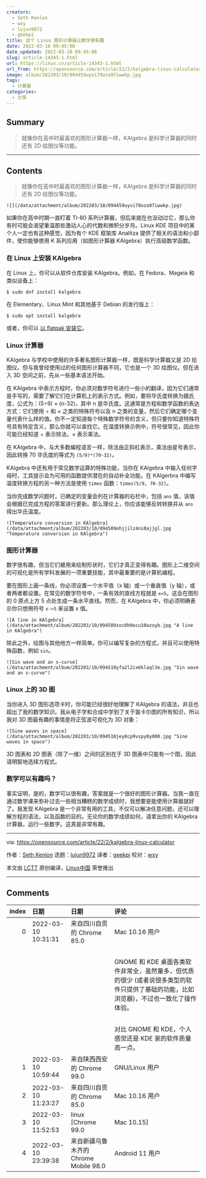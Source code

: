 ```yaml
---
creators:
  - Seth Kenlon
  - wxy
  - lujun9972
  - geekpi
title: 这个 Linux 图形计算器让数学很有趣
date: 2022-03-10 09:45:08
date_updated: 2022-03-10 09:45:08
slug: article-14343-1.html
url: https://linux.cn/article-14343-1.html
url_from: https://opensource.com/article/22/2/kalgebra-linux-calculator
image: album/202203/10/094459uyvi79oza97iwwkp.jpg
tags:
  - 计算器
categories:
  - 分享
---
```


## Summary

> 就像你在高中时最喜欢的图形计算器一样，KAlgebra 是科学计算器的同时还有 2D 绘图仪等功能。

***

<!-- more -->

## Contents

> 
> 就像你在高中时最喜欢的图形计算器一样，KAlgebra 是科学计算器的同时还有 2D 绘图仪等功能。
> 
> 
> 

`![](/data/attachment/album/202203/10/094459uyvi79oza97iwwkp.jpg)`

如果你在高中时期一直盯着 TI-80 系列计算器，但后来就在也没动过它，那么你有时可能会渴望重温那些激动人心的代数和微积分岁月。Linux KDE 项目中的某个人一定也有这种感觉，因为有个 KDE 框架库 Analitza 提供了相关的语法和小部件，使你能够使用 K 系列应用（如图形计算器 KAlgebra）执行高级数学函数。

### 在 Linux 上安装 KAlgebra

在 Linux 上，你可以从软件仓库安装 KAlgebra。例如，在 Fedora、Mageia 和类似设备上：

```shell
$ sudo dnf install kalgebra
```

在 Elementary、Linux Mint 和其他基于 Debian 的发行版上：

```shell
$ sudo apt install kalgebra
```

或者，你可以 [以 flatpak 安装它](https://opensource.com/article/21/11/install-flatpak-linux)。

### Linux 计算器

KAlgebra 与学校中使用的许多著名图形计算器一样，既是科学计算器又是 2D 绘图仪。但与我曾经使用过的任何图形计算器不同，它也是一个 3D 绘图仪。但在进入 3D 空间之前，先从一些基本语法开始。

在 KAlgebra 中表示方程时，你必须对数学符号进行一些小的翻译，因为它们通常是手写的，需要了解它们在计算机上的表示方式。例如，要将华氏度转换为摄氏度，公式为：(5÷9) × (n-32)，其中 n 是华氏度。这通常是方程和数学函数的表达方式：它们使用 ÷ 和 × 之类的特殊符号以及 n 之类的变量，然后它们确定哪个变量代表什么样的值。你不一定知道每个特殊数学符号的含义，但只要你知道特殊符号具有特定含义，那么你就可以查找它。在温度转换示例中，符号很常见，因此你可能已经知道 ÷ 表示除法，× 表示乘法。

在 KAlgebra 中，与大多数编程语言一样，除法由正斜杠表示，乘法由星号表示，因此转换 70 华氏度的等式为 `(5/9)*(70-32)`。

KAlgebra 中还有用于常见数学运算的特殊功能，当你在 KAlgebra 中输入任何字母时，工具提示会为可用的函数提供潜在的自动补全功能。在 KAlgerbra 中编写温度转换方程的另一种方法是使用 `times` 函数：`times(5/9, 70-32)`。

当你完成数学问题时，已确定的变量会列在计算器的右栏中，包括 `ans` 值，该值会根据已完成方程的答案进行更新。那么理论上，你应该能够反转转换并从 `ans` 得出华氏温度。

`![Temperature conversion in KAlgebra](/data/attachment/album/202203/10/094509ohjjilz4ni0ajjgl.jpg "Temperature conversion in KAlgebra")`

### 图形计算器

数字很有趣，但当它们被用来绘制形状时，它们才真正变得有趣。图形上二维空间的可视化是所有学科发展的一项重要技能，其中最重要的是计算机编程。

要在图形上画一条线，你必须设置一个水平值（x 轴）或一个垂直值（y 轴），或者两者都设置。在常见的数学符号中，一条有效的直线方程就是 `x=5`。这会在图形的 0 原点上方 5 点处生成一条水平直线。然而，在 KAlgebra 中，你必须明确表示你只想用符号 `x->5` 来设置 x 值。

`![A line in KAlgebra](/data/attachment/album/202203/10/094509zoc0h0ocu10azoyb.jpg "A line in KAlgebra")`

除此之外，绘图与其他地方一样简单。你可以编写复杂的方程式，并且可以使用特殊函数，例如 `sin`。

`![Sin wave and an s-curve](/data/attachment/album/202203/10/094510yfa2l2ix6klaql3e.jpg "Sin wave and an s-curve")`

### Linux 上的 3D 图

当你进入 3D 图形选项卡时，你可能已经很好地理解了 KAlgebra 的语法，并且也超出了我的数学知识。我从电子学和合成中学到了关于笛卡尔图的所有知识，所以我对 3D 图最有趣的事情是将正弦波可视化为 3D 对象：

`![Sine waves in space](/data/attachment/album/202203/10/094510jey8cp9vspy0y000.jpg "Sine waves in space")`

3D 图表和 2D 图表（除了一维）之间的区别在于 3D 图表中只能有一个图，因此请明智地选择方程式。

### 数学可以有趣吗？

事实证明，是的，数学可以很有趣，答案就是一个很好的图形计算器。当我一直在通过数学课来弥补过去一些相当糟糕的数学成绩时，我想要是能使用计算器就好了。我发现 KAlgebra 是一个非常有用的工具，不仅可以解决任意问题，还可以理解方程的语法，以及函数的目的。无论你的数学成绩如何，请拿出你的 KAlgebra 计算器，运行一些数字。这真是非常有趣。

---

via: <https://opensource.com/article/22/2/kalgebra-linux-calculator>

作者：[Seth Kenlon](https://opensource.com/users/seth) 选题：[lujun9972](https://github.com/lujun9972) 译者：[geekpi](https://github.com/geekpi) 校对：[wxy](https://github.com/wxy)

本文由 [LCTT](https://github.com/LCTT/TranslateProject) 原创编译，[Linux中国](https://linux.cn/) 荣誉推出

***

## Comments

|   index | 日期                | 日期                                                  | 评论                                                                                                                                                                                                     |
|--------:|:--------------------|:------------------------------------------------------|:---------------------------------------------------------------------------------------------------------------------------------------------------------------------------------------------------------|
|       0 | 2022-03-10 10:31:31 | 来自四川自贡的 Chrome 85.0|Mac 10.16 用户             | 又是一款 KDE 家族的软件。<br />                                                                                                              |
|         |                     |                                                       | <br />                                                                                                                                       |
|         |                     |                                                       | GNOME 和 KDE 桌面各类软件非常全，虽然量多，但优质的很少 (或者说很多类型的软件只提供了基础的功能，比如浏览器)，不过也一致化了操作体验。<br />                                                             |
|         |                     |                                                       | <br />                                                                                                                                       |
|         |                     |                                                       | 对比 GNOME 和 KDE，个人感觉还是 KDE 家的软件质量高一点。                                             |
|       1 | 2022-03-10 10:59:44 | 来自陕西西安的 Chrome 99.0|GNU/Linux 用户             | 挺有意思，原来Linux里这么好玩                                                                                                                |
|       2 | 2022-03-10 11:23:27 | 来自四川自贡的 Chrome 85.0|Mac 10.16 用户             | &quot;并且也超出了我的数学知识&quot;，这句话看着好怪，本文是先机翻，再人工粗略校一遍吗？                                                     |
|       3 | 2022-03-10 11:52:53 | linux [Chrome 99.0|Mac 10.15]                         | 校对时也发现这句不通，但是英文原文如此，不太理解原文是什么意思，可能是我英文水平不够吧，也有可能是我数学知识不够。                           |
|       4 | 2022-03-10 23:39:38 | 来自新疆乌鲁木齐的 Chrome Mobile 98.0|Android 11 用户 | 哈哈哈哈                                                                                                                                     |

